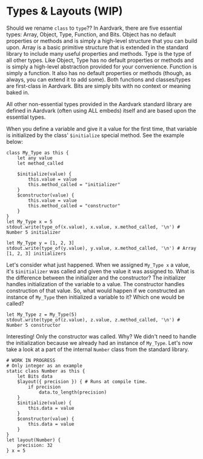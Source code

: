 # Types & Layouts (WIP)
Should we rename `class` to `type`??
In Aardvark, there are five essential types: Array, Object, Type, Function, and Bits. Object has no default properties or methods and is simply a high-level structure that you can build upon. Array is a basic primitive structure that is extended in the standard library to include many useful properties and methods. Type is the type of all other types. Like Object, Type has no default properties or methods and is simply a high-level abstraction provided for your convenience. Function is simply a function. It also has no default properties or methods (though, as always, you can extend it to add some). Both functions and classes/types are first-class in Aardvark. Bits are simply bits with no context or meaning baked in.

All other non-essential types provided in the Aardvark standard library are defined in Aardvark (often using ALL embeds) itself and are based upon the essential types.

When you define a variable and give it a value for the first time, that variable is initialized by the class' `$initialize` special method. See the example below:
```adk
class My_Type as this {
    let any value
    let method_called

    $initialize(value) {
        this.value = value
        this.method_called = "initializer"
    }
    $constructor(value) {
        this.value = value
        this.method_called = "constructor"
    }
}
let My_Type x = 5
stdout.write(type_of(x.value), x.value, x.method_called, '\n') # Number 5 initializer

let My_Type y = [1, 2, 3]
stdout.write(type_of(y.value), y.value, x.method_called, '\n') # Array [1, 2, 3] initializers
```
Let's consider what just happened. When we assigned `My_Type x` a value, it's `$initializer` was called and given the value it was assigned to. What is the difference between the initializer and the constructor? The initializer handles initialization of the variable to a value. The constructor handles construction of that value. So, what would happen if we constructed an instance of `My_Type` then initialized a variable to it? Which one would be called?
```adk
let My_Type z = My_Type(5)
stdout.write(type_of(z.value), z.value, z.method_called, '\n') # Number 5 constructor
```
Interesting! Only the constructor was called. Why? We didn't need to handle the initialization because we already had an instance of `My_Type`.
Let's now take a look at a part of the internal `Number` class from the standard library. 
```adk
# WORK IN PROGRESS
# Only integer as an example
static class Number as this {
    let Bits data
    $layout({ precision }) { # Runs at compile time.
        if precision
            data.to_length(precision)
    }
    $initialize(value) {
        this.data = value
    }
    $constructor(value) {
        this.data = value
    }
}
let layout(Number) {
    precision: 32
} x = 5
```